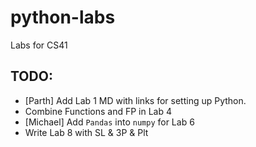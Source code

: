 # python-labs
Labs for CS41

## TODO:

* [Parth] Add Lab 1 MD with links for setting up Python.
* Combine Functions and FP in Lab 4
* [Michael] Add `Pandas` into `numpy` for Lab 6
* Write Lab 8 with SL & 3P & Plt
